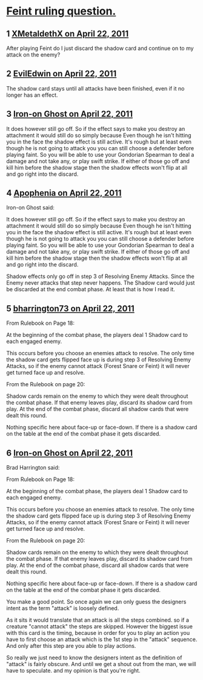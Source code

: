# [Feint ruling question.](https://community.fantasyflightgames.com/topic/45597-feint-ruling-question/)

## 1 [XMetaldethX on April 22, 2011](https://community.fantasyflightgames.com/topic/45597-feint-ruling-question/?do=findComment&comment=457354)

After playing Feint do I just discard the shadow card and continue on to my attack on the enemy?

## 2 [EvilEdwin on April 22, 2011](https://community.fantasyflightgames.com/topic/45597-feint-ruling-question/?do=findComment&comment=457410)

The shadow card stays until all attacks have been finished, even if it no longer has an effect.

## 3 [Iron-on Ghost on April 22, 2011](https://community.fantasyflightgames.com/topic/45597-feint-ruling-question/?do=findComment&comment=457551)

It does however still go off. So if the effect says to make you destroy an attachment it would still do so simply because Even though he isn't hitting you in the face the shadow effect is still active. It's rough but at least even though he is not going to attack you you can still choose a defender before playing faint. So you will be able to use your Gondorian Spearman to deal a damage and not take any, or play swift strike. If either of those go off and kill him before the shadow stage then the shadow effects won't flip at all and go right into the discard.

## 4 [Apophenia on April 22, 2011](https://community.fantasyflightgames.com/topic/45597-feint-ruling-question/?do=findComment&comment=457630)

Iron-on Ghost said:

It does however still go off. So if the effect says to make you destroy an attachment it would still do so simply because Even though he isn't hitting you in the face the shadow effect is still active. It's rough but at least even though he is not going to attack you you can still choose a defender before playing faint. So you will be able to use your Gondorian Spearman to deal a damage and not take any, or play swift strike. If either of those go off and kill him before the shadow stage then the shadow effects won't flip at all and go right into the discard.



Shadow effects only go off in step 3 of Resolving Enemy Attacks. Since the Enemy never attacks that step never happens. The Shadow card would just be discarded at the end combat phase. At least that is how I read it.

## 5 [bharrington73 on April 22, 2011](https://community.fantasyflightgames.com/topic/45597-feint-ruling-question/?do=findComment&comment=457728)

From Rulebook on Page 18:

At the beginning of the combat phase, the players deal 1 Shadow card to each engaged enemy.

This occurs before you choose an enemies attack to resolve. The only time the shadow card gets flipped face up is during step 3 of Resolving Enemy Attacks, so if the enemy cannot attack (Forest Snare or Feint) it will never get turned face up and resolve.

From the Rulebook on page 20:

Shadow cards remain on the enemy to which they were dealt throughout the combat phase. If that enemy leaves play, discard its shadow card from play. At the end of the combat phase, discard all shadow cards that were dealt this round.

Nothing specific here about face-up or face-down. If there is a shadow card on the table at the end of the combat phase it gets discarded.

## 6 [Iron-on Ghost on April 22, 2011](https://community.fantasyflightgames.com/topic/45597-feint-ruling-question/?do=findComment&comment=457833)

Brad Harrington said:

From Rulebook on Page 18:

At the beginning of the combat phase, the players deal 1 Shadow card to each engaged enemy.

This occurs before you choose an enemies attack to resolve. The only time the shadow card gets flipped face up is during step 3 of Resolving Enemy Attacks, so if the enemy cannot attack (Forest Snare or Feint) it will never get turned face up and resolve.

From the Rulebook on page 20:

Shadow cards remain on the enemy to which they were dealt throughout the combat phase. If that enemy leaves play, discard its shadow card from play. At the end of the combat phase, discard all shadow cards that were dealt this round.

Nothing specific here about face-up or face-down. If there is a shadow card on the table at the end of the combat phase it gets discarded.



You make a good point. So once again we can only guess the designers intent as the term "attack" is loosely defined.

As it sits it would translate that an attack is all the steps combined. so if a creature "cannot attack" the steps are skipped. However the biggest issue with this card is the timing, because in order for you to play an action you have to first choose an attack which is the 1st step in the "attack" sequence. And only after this step are you able to play actions.

So really we just need to know the designers intent as the definition of "attack" is fairly obscure. And until we get a shout out from the man, we will have to speculate. and my opinion is that you're right.

